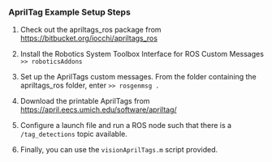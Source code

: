 ### AprilTag Example Setup Steps
 
1.  Check out the apriltags_ros package from 
    https://bitbucket.org/iocchi/apriltags_ros

2.  Install the Robotics System Toolbox Interface for ROS Custom Messages
    `>> roboticsAddons`
      
3.  Set up the AprilTags custom messages. 
    From the folder containing the apriltags_ros folder, enter
    `>> rosgenmsg .`

4.  Download the printable AprilTags from 
    https://april.eecs.umich.edu/software/apriltag/

5.  Configure a launch file and run a ROS node such that there is a 
    `/tag_detections` topic available. 

6.  Finally, you can use the `visionAprilTags.m` script provided.